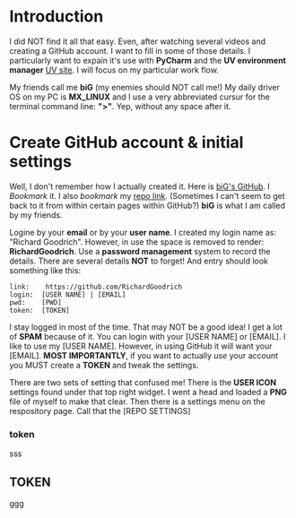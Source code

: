 # Introduction
I did NOT find it all that easy.  Even, after watching several videos and creating a GitHub account.  I want to fill in some of those details.  I particularly want to expain it's use with **PyCharm** and the **UV environment manager** [UV site](https://docs.astral.sh/uv/pip/environments/).    I will focus on my particular work flow.

My friends call me **biG**  (my enemies should NOT call me!) My daily driver OS on my PC is **MX_LINUX** and I use a very abbreviated cursur for the terminal command line: **">"**.  Yep, without any space after it.

# Create GitHub account & initial settings
Well, I don't remember how I actually created it. Here is [biG's GitHub](https://github.com/RichardGoodrich/).  I *Bookmark* it. I also *bookmark* my [repo link](https://github.com/RichardGoodrich?tab=repositories).  (Sometimes I can't seem to get back to it from within certain pages within GitHub?)  **biG** is what I am called by my friends. 

Logine by your **email** or by your **user name**.  I created my login name as: "Richard Goodrich".  However, in use the space is removed to render:  **RichardGoodrich**.  Use a **password management** system to record the details. There are several details **NOT** to forget!  And entry should look something like this:

```
link:    https://github.com/RichardGoodrich
login:  [USER NAME] | [EMAIL]
pwd:    [PWD]
token:  [TOKEN]
```
I stay logged in most of the time.  That may NOT be a good idea!  I get a lot of **SPAM** because of it.  You can login with your [USER NAME] or [EMAIL].  I like to use my [USER NAME].  However, in using GitHub it will want your [EMAIL].  **MOST IMPORTANTLY**, if you want to actually *use* your account you MUST create a **TOKEN** and tweak the settings.

There are two sets of setting that confused me!  There is the **USER ICON** settings found under that top right widget.  I went a head and loaded a **PNG** file of myself to make that clear.  Then there is a settings menu on the respository page.  Call that the [REPO SETTINGS]

### token
sss

## TOKEN
ggg
